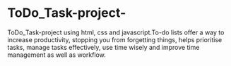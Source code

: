 # ToDo_Task-project-
ToDo_Task-project using html, css and javascript.To-do lists offer a way to increase productivity, stopping you from forgetting things, helps prioritise tasks, manage tasks effectively, use time wisely and improve time management as well as workflow.
